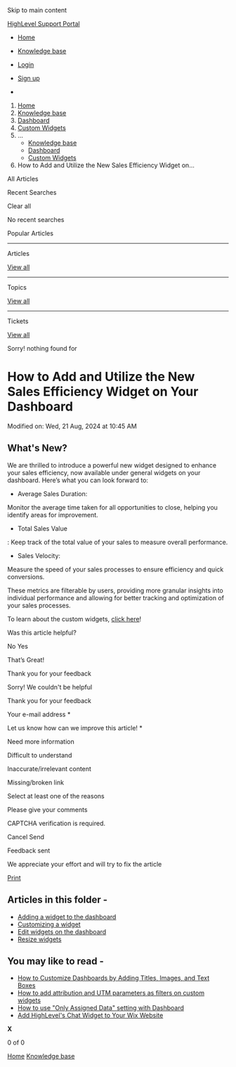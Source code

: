 Skip to main content

[ HighLevel Support Portal ](https://help.gohighlevel.com)

  * [ Home ](/support/home)
  * [ Knowledge base ](/support/solutions)

  * [Login](/support/login)
  * [Sign up](/support/signup)
  * 

  1. [Home](/support/home)
  2. [Knowledge base](/support/solutions)
  3. [Dashboard](/support/solutions/48000449586)
  4. [Custom Widgets](/support/solutions/folders/155000000192)
  5. ... 
     * [Knowledge base](/support/solutions)
     * [Dashboard](/support/solutions/48000449586)
     * [Custom Widgets](/support/solutions/folders/155000000192)
  6. How to Add and Utilize the New Sales Efficiency Widget on...

All  Articles 

Recent Searches

Clear all

No recent searches

Popular Articles

* * *

Articles

[View all](/support/search/solutions)

* * *

Topics

[View all](/support/search/topics)

* * *

Tickets

[View all](/support/search/tickets)

Sorry! nothing found for   

# How to Add and Utilize the New Sales Efficiency Widget on Your Dashboard

Modified on: Wed, 21 Aug, 2024 at 10:45 AM

## **What's New?**

We are thrilled to introduce a powerful new widget designed to enhance your sales efficiency, now available under general widgets on your dashboard. Here’s what you can look forward to:

  * Average Sales Duration:

 Monitor the average time taken for all opportunities to close, helping you identify areas for improvement.
  * Total Sales Value

: Keep track of the total value of your sales to measure overall performance.
  * Sales Velocity:

 Measure the speed of your sales processes to ensure efficiency and quick conversions.

These metrics are filterable by users, providing more granular insights into individual performance and allowing for better tracking and optimization of your sales processes.

To learn about the custom widgets, [click here](https://help.gohighlevel.com/en/support/solutions/articles/155000001212-feature-document-custom-widgets)!

Was this article helpful?

No  Yes 

That’s Great!

Thank you for your feedback

Sorry! We couldn't be helpful

Thank you for your feedback

Your e-mail address *

Let us know how can we improve this article! *

Need more information 

Difficult to understand 

Inaccurate/irrelevant content 

Missing/broken link 

Select at least one of the reasons 

Please give your comments 

CAPTCHA verification is required. 

Cancel  Send 

Feedback sent

We appreciate your effort and will try to fix the article

[Print](javascript:print\(\))

## Articles in this folder -

  * [Adding a widget to the dashboard](/support/solutions/articles/155000001206-adding-a-widget-to-the-dashboard)
  * [Customizing a widget](/support/solutions/articles/155000001207-customizing-a-widget)
  * [Edit widgets on the dashboard](/support/solutions/articles/155000001208-edit-widgets-on-the-dashboard)
  * [Resize widgets](/support/solutions/articles/155000001209-resize-widgets)

## You may like to read -

  * [How to Customize Dashboards by Adding Titles, Images, and Text Boxes](/support/solutions/articles/155000003045-how-to-customize-dashboards-by-adding-titles-images-and-text-boxes)
  * [How to add attribution and UTM parameters as filters on custom widgets](/support/solutions/articles/155000002549-how-to-add-attribution-and-utm-parameters-as-filters-on-custom-widgets)
  * [How to use "Only Assigned Data" setting with Dashboard](/support/solutions/articles/155000003247-how-to-use-only-assigned-data-setting-with-dashboard)
  * [Add HighLevel's Chat Widget to Your Wix Website](/support/solutions/articles/48001239773-add-highlevel-s-chat-widget-to-your-wix-website)

**X**

0 of 0 []()

[Home](/support/home) [Knowledge base](/support/solutions)
